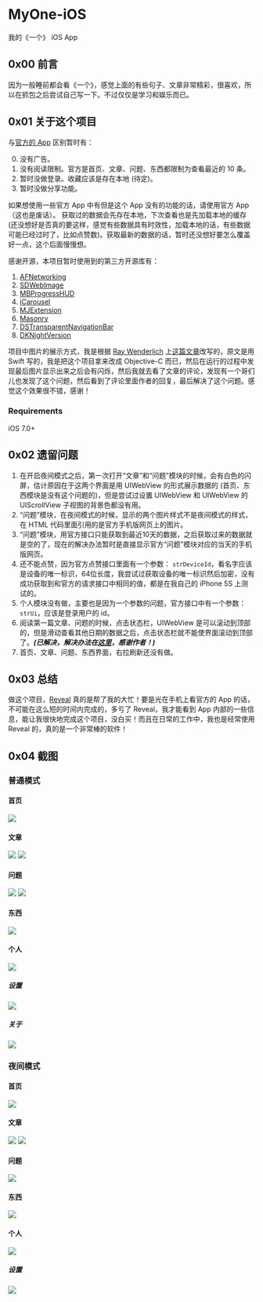 # MyOne-iOS
我的《一个》 iOS App

## 0x00 前言
因为一般睡前都会看《一个》，感觉上面的有些句子、文章非常精彩，很喜欢，所以在抓包之后尝试自己写一下。不过仅仅是学习和娱乐而已。

## 0x01 关于这个项目
与[官方的 App](http://wufazhuce.com/) 区别暂时有：

0. 没有广告。
1. 没有阅读限制。官方是首页、文章、问题、东西都限制为查看最近的 10 条。
2. 暂时没做登录。收藏应该是存在本地 (待定)。
3. 暂时没做分享功能。

如果想使用一些官方 App 中有但是这个 App 没有的功能的话，请使用官方 App（这也是废话）。
获取过的数据会先存在本地，下次查看也是先加载本地的缓存(还没想好是否真的要这样，感觉有些数据具有时效性，加载本地的话，有些数据可能已经过时了，比如点赞数)。获取最新的数据的话，暂时还没想好要怎么覆盖好一点，这个后面慢慢想。

感谢开源，本项目暂时使用到的第三方开源库有：

1. [AFNetworking](https://github.com/AFNetworking/AFNetworking)
2. [SDWebImage](https://github.com/rs/SDWebImage)
3. [MBProgressHUD](https://github.com/jdg/MBProgressHUD)
4. [iCarousel](https://github.com/nicklockwood/iCarousel)
5. [MJExtension](https://github.com/CoderMJLee/MJExtension)
6. [Masonry](https://github.com/SnapKit/Masonry)
7. [DSTransparentNavigationBar](https://github.com/diegoserranoa/DSTransparentNavigationBar)
8. [DKNightVersion](https://github.com/Draveness/DKNightVersion)

项目中图片的展示方式，我是根据 [Ray Wenderlich](http://www.raywenderlich.com/) 上[这篇文章](http://www.raywenderlich.com/94302/implement-circular-image-loader-animation-cashapelayer)改写的，原文是用 Swift 写的，我是把这个项目拿来改成 Objective-C 而已，然后在运行的过程中发现最后图片显示出来之后会有闪烁，然后我就去看了文章的评论，发现有一个哥们儿也发现了这个问题，然后看到了评论里面作者的回复，最后解决了这个问题。感觉这个效果很不错，感谢！

### Requirements
iOS 7.0+

## 0x02 遗留问题

1. 在开启夜间模式之后，第一次打开“文章”和“问题”模块的时候，会有白色的闪屏，估计原因在于这两个界面是用 UIWebView 的形式展示数据的 (首页、东西模块是没有这个问题的)，但是尝试过设置 UIWebView 和 UIWebView 的 UIScrollView 子视图的背景色都没有用。
2. “问题”模块，在夜间模式的时候，显示的两个图片样式不是夜间模式的样式，在 HTML 代码里面引用的是官方手机版网页上的图片。
3. “问题”模块，用官方接口只能获取到最近10天的数据，之后获取过来的数据就是空的了，现在的解决办法暂时是直接显示官方“问题”模块对应的当天的手机版网页。
4. 还不能点赞，因为官方点赞接口里面有一个参数： ``strDeviceId``，看名字应该是设备的唯一标识，64位长度，我尝试过获取设备的唯一标识然后加密，没有成功获取到和官方的请求接口中相同的值，都是在我自己的 iPhone 5S 上测试的。
5. 个人模块没有做，主要也是因为一个参数的问题，官方接口中有一个参数： ``strUi``，应该是登录用户的 id。
6. 阅读第一篇文章、问题的时候，点击状态栏，UIWebView 是可以滚动到顶部的，但是滑动查看其他日期的数据之后，点击状态栏就不能使界面滚动到顶部了。___(已解决，解决办法在[这里](http://www.jianshu.com/p/836cdd481982)，感谢作者！)___
7. 首页、文章、问题、东西界面，右拉刷新还没有做。

## 0x03 总结
做这个项目，[Reveal](http://revealapp.com/) 真的是帮了我的大忙！要是光在手机上看官方的 App 的话，不可能在这么短的时间内完成的，多亏了 Reveal，我才能看到 App 内部的一些信息，能让我很快地完成这个项目，没白买！而且在日常的工作中，我也是经常使用 Reveal 的，真的是一个非常棒的软件！

## 0x04 截图
### 普通模式
#### 首页
![](https://github.com/ihappyhacking/MyOne-iOS/blob/master/Screenshot/Home.gif)

#### 文章
![](https://github.com/ihappyhacking/MyOne-iOS/blob/master/Screenshot/Images/Reading_0.png)
![](https://github.com/ihappyhacking/MyOne-iOS/blob/master/Screenshot/Images/Reading_1.png)

#### 问题
![](https://github.com/ihappyhacking/MyOne-iOS/blob/master/Screenshot/Images/Question_0.png)
![](https://github.com/ihappyhacking/MyOne-iOS/blob/master/Screenshot/Images/Question_1.png)

#### 东西
![](https://github.com/ihappyhacking/MyOne-iOS/blob/master/Screenshot/Images/Thing.png)

#### 个人
![](https://github.com/ihappyhacking/MyOne-iOS/blob/master/Screenshot/Images/Personal.png)
##### 设置
![](https://github.com/ihappyhacking/MyOne-iOS/blob/master/Screenshot/Images/Settings.png)
##### 关于
![](https://github.com/ihappyhacking/MyOne-iOS/blob/master/Screenshot/Images/About.png)

### 夜间模式
#### 首页
![](https://github.com/ihappyhacking/MyOne-iOS/blob/master/Screenshot/NightMode/Night_Mode_Home.png)

#### 文章
![](https://github.com/ihappyhacking/MyOne-iOS/blob/master/Screenshot/NightMode/Night_Mode_Reading_0.png)
![](https://github.com/ihappyhacking/MyOne-iOS/blob/master/Screenshot/NightMode/Night_Mode_Reading_1.png)

#### 问题
![](https://github.com/ihappyhacking/MyOne-iOS/blob/master/Screenshot/NightMode/Night_Mode_Question.png)

#### 东西
![](https://github.com/ihappyhacking/MyOne-iOS/blob/master/Screenshot/NightMode/Night_Mode_Thing.png)

#### 个人
![](https://github.com/ihappyhacking/MyOne-iOS/blob/master/Screenshot/NightMode/Night_Mode_Personal.png)
##### 设置
![](https://github.com/ihappyhacking/MyOne-iOS/blob/master/Screenshot/NightMode/Night_Mode_Settings.png)

